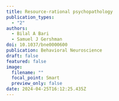 ```yaml
---
title: Resource-rational psychopathology
publication_types:
  - "2"
authors:
  - Bilal A Bari
  - Samuel J Gershman
doi: 10.1037/bne0000600
publication: Behavioral Neuroscience
draft: false
featured: false
image:
  filename: ""
  focal_point: Smart
  preview_only: false
date: 2024-04-25T16:12:25.435Z
---
```

